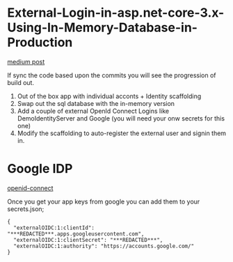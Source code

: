 # External-Login-in-asp.net-core-3.x-Using-In-Memory-Database-in-Production
[medium post](https://medium.com/@ghstahl/blazor-and-cookie-authorization-bf6757edaa13?sk=fc8f568f8a63230b214634add8edeb92)  


If sync the code based upon the commits you will see the progression of build out.

1. Out of the box app with individual acconts + Identity scaffolding
2. Swap out the sql database with the in-memory version
3. Add a couple of external OpenId Connect Logins like DemoIdentityServer and Google (you will need your onw secrets for this one)
4. Modify the scaffolding to auto-register the external user and signin them in.

# Google IDP
[openid-connect](https://developers.google.com/identity/protocols/oauth2/openid-connect)  

Once you get your app keys from google you can add them to your secrets.json;  
```
{
  "externalOIDC:1:clientId": "***REDACTED***.apps.googleusercontent.com",
  "externalOIDC:1:clientSecret": "***REDACTED***",
  "externalOIDC:1:authority": "https://accounts.google.com/"
}
```
